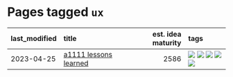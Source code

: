 # Pages tagged `ux`

|last_modified|title|est. idea maturity|tags
|:---|:---|---:|:---|
|2023-04-25|[a1111 lessons learned](../a1111_lessons_learned.md)|2586|[![](https://img.shields.io/badge/tag-experimental-96f021)](../tags/experimental.md) [![](https://img.shields.io/badge/tag-opensource-6013c8)](../tags/opensource.md) [![](https://img.shields.io/badge/tag-stability-4db4d2)](../tags/stability.md) [![](https://img.shields.io/badge/tag-tooling-aa21fc)](../tags/tooling.md) [![](https://img.shields.io/badge/tag-ux-0e5ec)](../tags/ux.md)|
